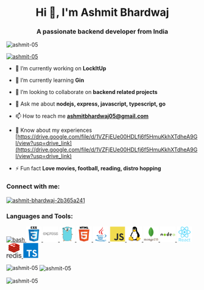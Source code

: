 <h1 align="center">Hi 👋, I'm Ashmit Bhardwaj</h1>
<h3 align="center">A passionate backend developer from India</h3>

<p align="left"> <img src="https://komarev.com/ghpvc/?username=ashmit-05&label=Profile%20views&color=0e75b6&style=flat" alt="ashmit-05" /> </p>

<p align="left"> <a href="https://github.com/ryo-ma/github-profile-trophy"><img src="https://github-profile-trophy.vercel.app/?username=ashmit-05" alt="ashmit-05" /></a> </p>

- 🔭 I’m currently working on **LockItUp**

- 🌱 I’m currently learning **Gin**

- 👯 I’m looking to collaborate on **backend related projects**

- 💬 Ask me about **nodejs, express, javascript, typescript, go**

- 📫 How to reach me **ashmitbhardwaj05@gmail.com**

- 📄 Know about my experiences [https://drive.google.com/file/d/1VZFjEUe00HDLfj6f5HmuKkhXTdheA9GI/view?usp=drive_link](https://drive.google.com/file/d/1VZFjEUe00HDLfj6f5HmuKkhXTdheA9GI/view?usp=drive_link)

- ⚡ Fun fact **Love movies, football, reading, distro hopping**

<h3 align="left">Connect with me:</h3>
<p align="left">
<a href="https://linkedin.com/in/ashmit-bhardwaj-2b365a241" target="blank"><img align="center" src="https://raw.githubusercontent.com/rahuldkjain/github-profile-readme-generator/master/src/images/icons/Social/linked-in-alt.svg" alt="ashmit-bhardwaj-2b365a241" height="30" width="40" /></a>
</p>

<h3 align="left">Languages and Tools:</h3>
<p align="left"> <a href="https://www.gnu.org/software/bash/" target="_blank" rel="noreferrer"> <img src="https://www.vectorlogo.zone/logos/gnu_bash/gnu_bash-icon.svg" alt="bash" width="40" height="40"/> </a> <a href="https://www.w3schools.com/css/" target="_blank" rel="noreferrer"> <img src="https://raw.githubusercontent.com/devicons/devicon/master/icons/css3/css3-original-wordmark.svg" alt="css3" width="40" height="40"/> </a> <a href="https://expressjs.com" target="_blank" rel="noreferrer"> <img src="https://raw.githubusercontent.com/devicons/devicon/master/icons/express/express-original-wordmark.svg" alt="express" width="40" height="40"/> </a> <a href="https://golang.org" target="_blank" rel="noreferrer"> <img src="https://raw.githubusercontent.com/devicons/devicon/master/icons/go/go-original.svg" alt="go" width="40" height="40"/> </a> <a href="https://www.w3.org/html/" target="_blank" rel="noreferrer"> <img src="https://raw.githubusercontent.com/devicons/devicon/master/icons/html5/html5-original-wordmark.svg" alt="html5" width="40" height="40"/> </a> <a href="https://www.java.com" target="_blank" rel="noreferrer"> <img src="https://raw.githubusercontent.com/devicons/devicon/master/icons/java/java-original.svg" alt="java" width="40" height="40"/> </a> <a href="https://developer.mozilla.org/en-US/docs/Web/JavaScript" target="_blank" rel="noreferrer"> <img src="https://raw.githubusercontent.com/devicons/devicon/master/icons/javascript/javascript-original.svg" alt="javascript" width="40" height="40"/> </a> <a href="https://www.linux.org/" target="_blank" rel="noreferrer"> <img src="https://raw.githubusercontent.com/devicons/devicon/master/icons/linux/linux-original.svg" alt="linux" width="40" height="40"/> </a> <a href="https://www.mongodb.com/" target="_blank" rel="noreferrer"> <img src="https://raw.githubusercontent.com/devicons/devicon/master/icons/mongodb/mongodb-original-wordmark.svg" alt="mongodb" width="40" height="40"/> </a> <a href="https://nodejs.org" target="_blank" rel="noreferrer"> <img src="https://raw.githubusercontent.com/devicons/devicon/master/icons/nodejs/nodejs-original-wordmark.svg" alt="nodejs" width="40" height="40"/> </a> <a href="https://reactjs.org/" target="_blank" rel="noreferrer"> <img src="https://raw.githubusercontent.com/devicons/devicon/master/icons/react/react-original-wordmark.svg" alt="react" width="40" height="40"/> </a> <a href="https://redis.io" target="_blank" rel="noreferrer"> <img src="https://raw.githubusercontent.com/devicons/devicon/master/icons/redis/redis-original-wordmark.svg" alt="redis" width="40" height="40"/> </a> <a href="https://www.typescriptlang.org/" target="_blank" rel="noreferrer"> <img src="https://raw.githubusercontent.com/devicons/devicon/master/icons/typescript/typescript-original.svg" alt="typescript" width="40" height="40"/> </a> </p>

<p><img align="left" src="https://github-readme-stats.vercel.app/api/top-langs?username=ashmit-05&show_icons=true&locale=en&layout=compact" alt="ashmit-05" /></p>

<p>&nbsp;<img align="center" src="https://github-readme-stats.vercel.app/api?username=ashmit-05&show_icons=true&locale=en" alt="ashmit-05" /></p>

<p><img align="center" src="https://github-readme-streak-stats.herokuapp.com/?user=ashmit-05&" alt="ashmit-05" /></p>

